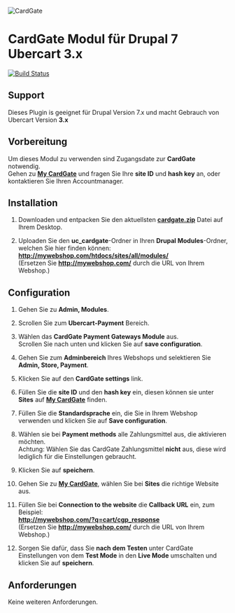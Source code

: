 ![CardGate](https://cdn.curopayments.net/thumb/200/logos/cardgate.png)

# CardGate Modul für Drupal 7 Ubercart 3.x

[![Build Status](https://travis-ci.org/cardgate/drupal-ubercart.svg?branch=master)](https://travis-ci.org/cardgate/drupal-ubercart)

## Support

Dieses Plugin is geeignet für Drupal Version 7.x und macht Gebrauch von Ubercart Version **3.x**

## Vorbereitung

Um dieses Modul zu verwenden sind Zugangsdate zur **CardGate** notwendig.  
Gehen zu [**My CardGate**](https://my.cardgate.com/) und fragen Sie Ihre **site ID** und **hash key** an, oder kontaktieren Sie Ihren Accountmanager.  

## Installation

1. Downloaden und entpacken Sie den aktuellsten [**cardgate.zip**](https://github.com/cardgate/drupal-ubercart/releases/) Datei auf Ihrem Desktop.

2. Uploaden Sie den **uc_cardgate**-Ordner in Ihren **Drupal Modules**-Ordner, welchen Sie hier finden können:  
   **http://mywebshop.com/htdocs/sites/all/modules/**  
   (Ersetzen Sie **http://mywebshop.com/** durch die URL von Ihrem Webshop.)

## Configuration

1. Gehen Sie zu **Admin, Modules**.  
   
2. Scrollen Sie zum **Ubercart-Payment** Bereich.

3. Wählen das **CardGate Payment Gateways Module** aus.  
   Scrollen Sie nach unten und klicken Sie auf **save configuration**. 

4. Gehen Sie zum **Adminbereich** Ihres Webshops und selektieren Sie **Admin, Store, Payment**.   

5. Klicken Sie auf den **CardGate settings** link.

6. Füllen Sie die **site ID** und den **hash key** ein, diesen können sie unter **Sites** auf [**My CardGate**](https://my.cardgate.com/) finden.

7. Füllen Sie die **Standardsprache** ein, die Sie in Ihrem Webshop verwenden und klicken Sie auf **Save configuration**.

8. Wählen sie bei **Payment methods** alle Zahlungsmittel aus, die aktivieren möchten.  
   Achtung: Wählen Sie das CardGate Zahlungsmittel **nicht** aus, diese wird lediglich für die Einstellungen gebraucht.

9. Klicken Sie auf **speichern**.
   
10. Gehen Sie zu [**My CardGate**](https://my.cardgate.com/), wählen Sie bei **Sites** die richtige Website aus.

11. Füllen Sie bei **Connection to the website** die **Callback URL** ein, zum Beispiel:  
    **http://mywebshop.com/?q=cart/cgp_response**  
    (Ersetzen Sie **http://mywebshop.com/** durch die URL von Ihrem Webshop.)

12. Sorgen Sie dafür, dass Sie **nach dem Testen** unter CardGate Einstellungen von dem **Test Mode** in den **Live Mode** umschalten und klicken Sie auf **speichern**.
    
## Anforderungen

Keine weiteren Anforderungen.